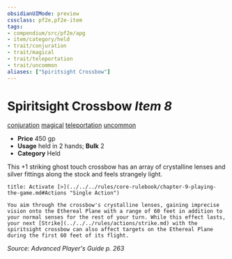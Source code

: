```yaml
---
obsidianUIMode: preview
cssclass: pf2e,pf2e-item
tags:
- compendium/src/pf2e/apg
- item/category/held
- trait/conjuration
- trait/magical
- trait/teleportation
- trait/uncommon
aliases: ["Spiritsight Crossbow"]
---
```

# Spiritsight Crossbow *Item 8*  
[conjuration](../../../rules/traits/conjuration.md)  [magical](../../../rules/traits/magical.md)  [teleportation](../../../rules/traits/teleportation.md)  [uncommon](../../../rules/traits/uncommon.md)  

- **Price** 450 gp
- **Usage** held in 2 hands; **Bulk** 2
- **Category** Held

This +1 striking ghost touch crossbow has an array of crystalline lenses and silver fittings along the stock and feels strangely light.

```ad-embed-ability
title: Activate [>](../../../rules/core-rulebook/chapter-9-playing-the-game.md#Actions "Single Action")

You aim through the crossbow's crystalline lenses, gaining imprecise vision onto the Ethereal Plane with a range of 60 feet in addition to your normal senses for the rest of your turn. While this effect lasts, your next [Strike](../../../rules/actions/strike.md) with the spiritsight crossbow can also affect targets on the Ethereal Plane during the first 60 feet of its flight.
```

*Source: Advanced Player's Guide p. 263*
